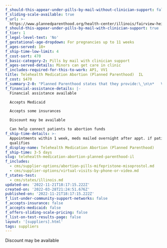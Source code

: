 ```yaml
---
f_should-this-appear-under-pills-by-mail-without-clinician-support: false
f_sliding-scale-available: true
f_url: >-
  https://www.plannedparenthood.org/health-center/illinois/fairview-heights/62208/fairview-heights-health-center-2712-90770/abortion
f_should-this-appear-under-pills-by-mail-with-clinician-support: true
f_tier: 1
f_legal-level-text: 'No'
f_gestational-age-dropdown: For pregnancies up to 11 weeks
f_ages-served: 18+
f_ship-time-low-limit: 4
f_cost-sort: 470
f_basic-category-2: Pills by mail with clinician support
f_ages-served-details: Minors can get care in clinic
f_includes-required-for-this-to-work: AP1, VV1
title: Telehealth Medication Abortion (Planned Parenthood)  IL
f_cost: $470
f_summary-2-0: "Planned Parenthood states that they provide:\_\n\n*   Virtual visit with provider\n*   Ages 18+ who are less than 11 weeks pregnant\n*   Medications mailed overnight or available for pick up from health center\n*   Birth control prescription if desired\n*   24/7 clinical support"
f_financial-assistance-details: |-
  Financial assistance available

  Accepts Medicaid

  Accepts some insurances

  Discount may be available

  Can help connect patients to abortion funds
f_ship-time-details: >-
  Appointments within 1 week, meds mailed overnight after appt. if patient
  qualifies
f_display-name: Telehealth Medication Abortion (Planned Parenthood)
f_ship-time: 3-5 days
slug: telehealth-medication-abortion-planned-parenthood-il
f_includes:
  - cms/supplier-options/abortion-pills-mifepristone-misoprostol.md
  - cms/supplier-options/virtual-visits-by-phone-or-video.md
f_states-test:
  - cms/states/illinois.md
updated-on: '2022-11-21T18:17:15.222Z'
created-on: '2022-03-28T21:24:51.676Z'
published-on: '2022-11-21T18:17:15.222Z'
f_list-under-community-support-networks: false
f_accepts-insurance: false
f_accepts-medicaid: false
f_offers-sliding-scale-pricing: false
f_list-on-test-results-page: false
layout: '[suppliers].html'
tags: suppliers
---
```


Discount may be available
